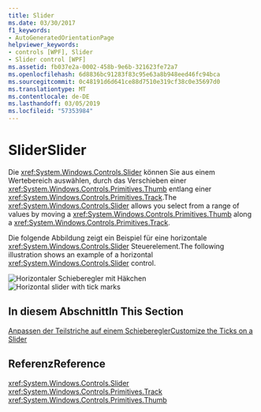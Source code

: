 ```yaml
---
title: Slider
ms.date: 03/30/2017
f1_keywords:
- AutoGeneratedOrientationPage
helpviewer_keywords:
- controls [WPF], Slider
- Slider control [WPF]
ms.assetid: fb037e2a-0002-458b-9e6b-321623fe72a7
ms.openlocfilehash: 6d8836bc91283f83c95e63a8b948eed46fc94bca
ms.sourcegitcommit: 0c48191d6d641ce88d7510e319cf38c0e35697d0
ms.translationtype: MT
ms.contentlocale: de-DE
ms.lasthandoff: 03/05/2019
ms.locfileid: "57353984"
---
```

# <a name="slider"></a><span data-ttu-id="31fa5-102">Slider</span><span class="sxs-lookup"><span data-stu-id="31fa5-102">Slider</span></span>
<span data-ttu-id="31fa5-103">Die <xref:System.Windows.Controls.Slider> können Sie aus einem Wertebereich auswählen, durch das Verschieben einer <xref:System.Windows.Controls.Primitives.Thumb> entlang einer <xref:System.Windows.Controls.Primitives.Track>.</span><span class="sxs-lookup"><span data-stu-id="31fa5-103">The <xref:System.Windows.Controls.Slider> allows you select from a range of values by moving a <xref:System.Windows.Controls.Primitives.Thumb> along a <xref:System.Windows.Controls.Primitives.Track>.</span></span>  
  
 <span data-ttu-id="31fa5-104">Die folgende Abbildung zeigt ein Beispiel für eine horizontale <xref:System.Windows.Controls.Slider> Steuerelement.</span><span class="sxs-lookup"><span data-stu-id="31fa5-104">The following illustration shows an example of a horizontal <xref:System.Windows.Controls.Slider> control.</span></span>  
  
 <span data-ttu-id="31fa5-105">![Horizontaler Schieberegler mit Häkchen](./media/ss-ctl-hslider-ticks.png "SS_CTL_hslider_ticks")</span><span class="sxs-lookup"><span data-stu-id="31fa5-105">![Horizontal slider with tick marks](./media/ss-ctl-hslider-ticks.png "SS_CTL_hslider_ticks")</span></span>  
  
## <a name="in-this-section"></a><span data-ttu-id="31fa5-106">In diesem Abschnitt</span><span class="sxs-lookup"><span data-stu-id="31fa5-106">In This Section</span></span>  
 [<span data-ttu-id="31fa5-107">Anpassen der Teilstriche auf einem Schieberegler</span><span class="sxs-lookup"><span data-stu-id="31fa5-107">Customize the Ticks on a Slider</span></span>](how-to-customize-the-ticks-on-a-slider.md)  
  
## <a name="reference"></a><span data-ttu-id="31fa5-108">Referenz</span><span class="sxs-lookup"><span data-stu-id="31fa5-108">Reference</span></span>  
 <xref:System.Windows.Controls.Slider>  
  <xref:System.Windows.Controls.Primitives.Track>  
  <xref:System.Windows.Controls.Primitives.Thumb>
